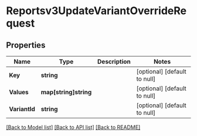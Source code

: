 # Reportsv3UpdateVariantOverrideRequest

## Properties
Name | Type | Description | Notes
------------ | ------------- | ------------- | -------------
**Key** | **string** |  | [optional] [default to null]
**Values** | **map[string]string** |  | [optional] [default to null]
**VariantId** | **string** |  | [optional] [default to null]

[[Back to Model list]](../README.md#documentation-for-models) [[Back to API list]](../README.md#documentation-for-api-endpoints) [[Back to README]](../README.md)

